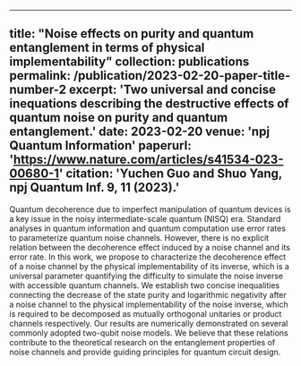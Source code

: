 
---
title: "Noise effects on purity and quantum entanglement in terms of physical implementability"
collection: publications
permalink: /publication/2023-02-20-paper-title-number-2
excerpt: 'Two universal and concise inequations describing the destructive effects of quantum noise on purity and quantum entanglement.'
date: 2023-02-20
venue: 'npj Quantum Information'
paperurl: 'https://www.nature.com/articles/s41534-023-00680-1'
citation: 'Yuchen Guo and Shuo Yang, npj Quantum Inf. 9, 11 (2023).'
---
Quantum decoherence due to imperfect manipulation of quantum devices is a key issue in the noisy intermediate-scale quantum (NISQ) era. Standard analyses in quantum information and quantum computation use error rates to parameterize quantum noise channels. However, there is no explicit relation between the decoherence effect induced by a noise channel and its error rate. In this work, we propose to characterize the decoherence effect of a noise channel by the physical implementability of its inverse, which is a universal parameter quantifying the difficulty to simulate the noise inverse with accessible quantum channels. We establish two concise inequalities connecting the decrease of the state purity and logarithmic negativity after a noise channel to the physical implementability of the noise inverse, which is required to be decomposed as mutually orthogonal unitaries or product channels respectively. Our results are numerically demonstrated on several commonly adopted two-qubit noise models. We believe that these relations contribute to the theoretical research on the entanglement properties of noise channels and provide guiding principles for quantum circuit design.
